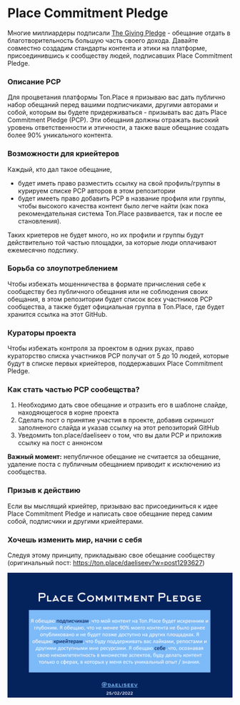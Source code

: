 # Place Commitment Pledge

Многие миллиардеры подписали [The Giving Pledge](https://en.wikipedia.org/wiki/The_Giving_Pledge) - обещание отдать в благотворительность большую часть своего дохода. Давайте совместно создадим стандарты контента и этики на платформе, присоединившись к сообществу людей, подписавших Place Commitment Pledge. 

### Описание PCP
Для процветания платформы Ton.Place я призываю вас дать публично набор обещаний перед вашими подписчиками, другими авторами и собой, которым вы будете придерживаться - призывать вас дать Place Commitment Pledge (PCP). Эти обещания должны отражать высокий уровень ответственности и этичности, а также ваше обещание создать более 90% уникального контента.

### Возможности для криейтеров
Каждый, кто дал такое обещание, 
- будет иметь право разместить ссылку на свой профиль/группы в курируем списке PCP авторов в этом репозитории 
- будет имееть право добавить PCP в название профиля или группы, чтобы высокого качества контент было легче найти (как пока рекомендательная система Ton.Place развивается, так и после ее становления). 

Таких криетеров не будет много, но их профили и группы будут действительно той частью площадки, за которые люди оплачивают ежемесячно подспику.

### Борьба со злоупотреблением
Чтобы избежать мошенничества в формате причисления себе к сообществу без публичного обещания или не соблюдения своих обещания, в этом репозитории будет список всех участников PCP сообщества, а также будет официальная группа в Ton.Place, где будет хранится ссылка на этот GitHub. 

### Кураторы проекта
Чтобы избежать контроля за проектом в одних руках, право кураторство списка участников PCP получат от 5 до 10 людей, которые будут в списке первых криейтеров, поддержавших Place Commitment Pledge. 

### Как стать частью PCP сообещства?
1. Необходимо дать свое обещание и отразить его в шаблоне слайде, находяющегося в корне проекта   
2. Сделать пост о принятие участия в проекте, добавив скриншот заполненого слайда и указав ссылку на этот репозиторий GitHub
3. Уведомить ton.place/daeliseev о том, что вы дали PCP и приложив ссылку на пост с аннонсом 

**Важный момент:** непубличное обещание не считается за обещание, удаление поста с публичным обещанием приводит к исключению из сообщества.

### Призыв к действию 
Если вы мыслящий криейтер, призываю вас присоединиться к идее Place Commitment Pledge и написать свое обещание перед самим собой, подписчики и другими криейтерами.

### Хочешь изменить мир, начни с себя
Cледуя этому принципу, прикладываю свое обещание сообществу (оригинальный пост: https://ton.place/daeliseev?w=post1293627)

![PCP](Commitments/20220225_DAELISEEV.png?raw=true "Title")
